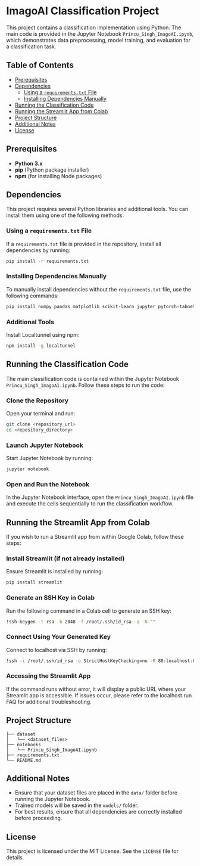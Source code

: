 # ImagoAI Classification Project

This project contains a classification implementation using Python. The main code is provided in the Jupyter Notebook `Princu_Singh_ImagoAI.ipynb`, which demonstrates data preprocessing, model training, and evaluation for a classification task.

## Table of Contents

- [Prerequisites](#prerequisites)
- [Dependencies](#dependencies)
  - [Using a `requirements.txt` File](#using-a-requirementstxt-file)
  - [Installing Dependencies Manually](#installing-dependencies-manually)
- [Running the Classification Code](#running-the-classification-code)
- [Running the Streamlit App from Colab](#running-the-streamlit-app-from-colab)
- [Project Structure](#project-structure)
- [Additional Notes](#additional-notes)
- [License](#license)

## Prerequisites

- **Python 3.x**  
- **pip** (Python package installer)  
- **npm** (for installing Node packages)

## Dependencies

This project requires several Python libraries and additional tools. You can install them using one of the following methods.

### Using a `requirements.txt` File

If a `requirements.txt` file is provided in the repository, install all dependencies by running:

```bash
pip install -r requirements.txt
```

### Installing Dependencies Manually

To manually install dependencies without the `requirements.txt` file, use the following commands:

```bash
pip install numpy pandas matplotlib scikit-learn jupyter pytorch-tabnet optuna streamlit
```

### Additional Tools
Install Localtunnel using npm:

```bash
npm install -g localtunnel
```

## Running the Classification Code

The main classification code is contained within the Jupyter Notebook `Princu_Singh_ImagoAI.ipynb`. Follow these steps to run the code:

### Clone the Repository

Open your terminal and run:

```bash
git clone <repository_url>
cd <repository_directory>
```

### Launch Jupyter Notebook

Start Jupyter Notebook by running:

```bash
jupyter notebook
```

### Open and Run the Notebook

In the Jupyter Notebook interface, open the `Princu_Singh_ImagoAI.ipynb` file and execute the cells sequentially to run the classification workflow.

## Running the Streamlit App from Colab

If you wish to run a Streamlit app from within Google Colab, follow these steps:

### Install Streamlit (if not already installed)

Ensure Streamlit is installed by running:

```bash
pip install streamlit
```

### Generate an SSH Key in Colab

Run the following command in a Colab cell to generate an SSH key:

```bash
!ssh-keygen -t rsa -b 2048 -f /root/.ssh/id_rsa -q -N ""
```

### Connect Using Your Generated Key

Connect to localhost via SSH by running:

```bash
!ssh -i /root/.ssh/id_rsa -o StrictHostKeyChecking=no -R 80:localhost:8501 ssh.localhost.run
```

### Accessing the Streamlit App

If the command runs without error, it will display a public URL where your Streamlit app is accessible. If issues occur, please refer to the localhost.run FAQ for additional troubleshooting.

## Project Structure
```
├── dataset
│   └── <dataset_files>
├── notebooks
│   └── Princu_Singh_ImagoAI.ipynb
├── requirements.txt
└── README.md
```

## Additional Notes

- Ensure that your dataset files are placed in the `data/` folder before running the Jupyter Notebook.
- Trained models will be saved in the `models/` folder.
- For best results, ensure that all dependencies are correctly installed before proceeding.

## License

This project is licensed under the MIT License. See the `LICENSE` file for details.

